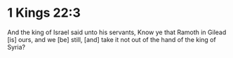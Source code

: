 # 1 Kings 22:3

And the king of Israel said unto his servants, Know ye that Ramoth in Gilead [is] ours, and we [be] still, [and] take it not out of the hand of the king of Syria?
